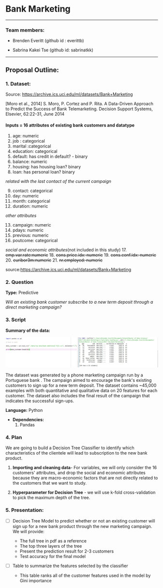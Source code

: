 # Bank Marketing
----------------------------------
### Team members:

* Brenden Everitt (github id : everittb)

* Sabrina Kakei Tse (github id: sabrinatkk)

--------------------------------------------------
## Proposal Outline:

### 1. Dataset:

Source: https://archive.ics.uci.edu/ml/datasets/Bank+Marketing

[Moro et al., 2014] S. Moro, P. Cortez and P. Rita. A Data-Driven Approach to Predict the Success of Bank Telemarketing. Decision Support Systems, Elsevier, 62:22-31, June 2014

#### Inputs = 16 attributes of existing bank customers and datatype

1. age: numeric
2. job : categorical
3. marital :categorical
4. education: categorical
5. default: has credit in default? - binary
6. balance: numeric
7. housing: has housing loan? binary
8. loan: has personal loan? binary

_related with the last contact of the current campaign_

9. contact: categorical
10. day: numeric
11. month: categorical
12. duration: numeric

_other attributes_

13. campaign: numeric
14. pdays: numeric
15. previous: numeric
16. poutcome:  categorical

_social and economic attributes_(not included in this study)
17. ~~emp.var.rate:numeric~~
18. ~~cons.price.idx: numeric~~
19. ~~cons.conf.idx: numeric~~
20. ~~euribor3m:numeric~~
21. ~~nr.employed: numeric~~



source:https://archive.ics.uci.edu/ml/datasets/Bank+Marketing


### 2. Question
**Type:** Predictive

_Will an existing bank customer subscribe to a new term deposit through a direct marketing campaign?_

### 3. Script

**Summary of the data:**

![](./results/imgs/data_loaded.jpg)  

The dataset was generated by a phone marketing campaign run by a Portuguese bank . The campaign aimed to encourage the bank's existing customers to sign up for a new term deposit. The dataset contains ~45,000 examples with both quantitative and qualitative data on 20 features for each customer.  The dataset also includes the final result of the campaign that indicates the successful sign-ups.  


**Language:** Python
  - **Dependencies:**
    1. Pandas

### 4. Plan

We are going to build a Decision Tree Classifier to identify which characteristics of the clientele will lead to subscription to the new bank product.

1. **Importing and cleaning data**- For variables, we will only consider the 16 customers' attributes, and drop the social and economic attributes because they are macro-economic factors that are not directly related to the customers that we want to study.


2. **Hyperparameter for Decision Tree** - we will use k-fold cross-validation to pick the maximum depth of the tree.


### 5. Presentation:

- [ ] Decision Tree Model to predict whether or not an existing customer will sign up for a new bank product through the new marketing campaign. We will provide:

  - The full tree in pdf as a reference
  - The top three layers of the tree
  - Present the prediction result for 2-3 customers
  - Test accuracy for the final model  


- [ ] Table to summarize the features selected by the classifier

  - This table ranks all of the customer features used in the model by Gini importance
